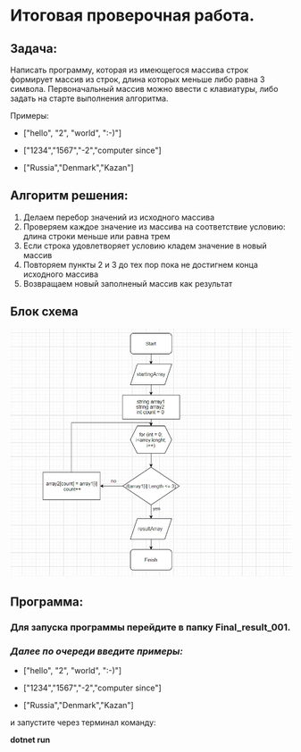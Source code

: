 # Итоговая проверочная работа.

## Задача: 
Написать программу, которая из имеющегося массива строк формирует массив из строк, 
длина которых меньше либо равна 3 символа. 
Первоначальный массив можно ввести с клавиатуры, либо задать на старте выполнения алгоритма.

Примеры:

- ["hello", "2", "world", ":-)"]

- ["1234","1567","-2","computer since"]

- ["Russia","Denmark","Kazan"]

## Алгоритм решения:

1. Делаем перебор значений из исходного массива
2. Проверяем каждое значение из массива на соответствие условию: длина строки меньше или равна трем
3. Если строка удовлетворяет условию кладем значение в новый массив
4. Повторяем пункты 2 и 3 до тех пор пока не достигнем конца исходного массива
5. Возвращаем новый заполненый массив как результат

## Блок схема 
![](%D0%91%D0%BB%D0%BE%D0%BA-%D1%81%D1%85%D0%B5%D0%BC%D0%B0.jpg)

## Программа:

### Для запуска программы перейдите в папку Final_result_001.

### *Далее по очереди введите примеры:*

- ["hello", "2", "world", ":-)"]

- ["1234","1567","-2","computer since"]

- ["Russia","Denmark","Kazan"]

и запустите через терминал команду:

**dotnet run** 

